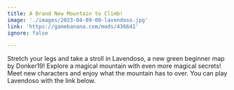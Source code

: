 ```yaml
---
title: A Brand New Mountain to Climb!
image: './images/2023-04-09-00-lavendoso.jpg'
link: 'https://gamebanana.com/mods/436641'
ignore: false

---
```


Stretch your legs and take a stroll in Lavendoso, a new green beginner map by Donker19! Explore a magical mountain with even more magical secrets! Meet new characters and enjoy what the mountain has to over. You can play Lavendoso with the link below.
